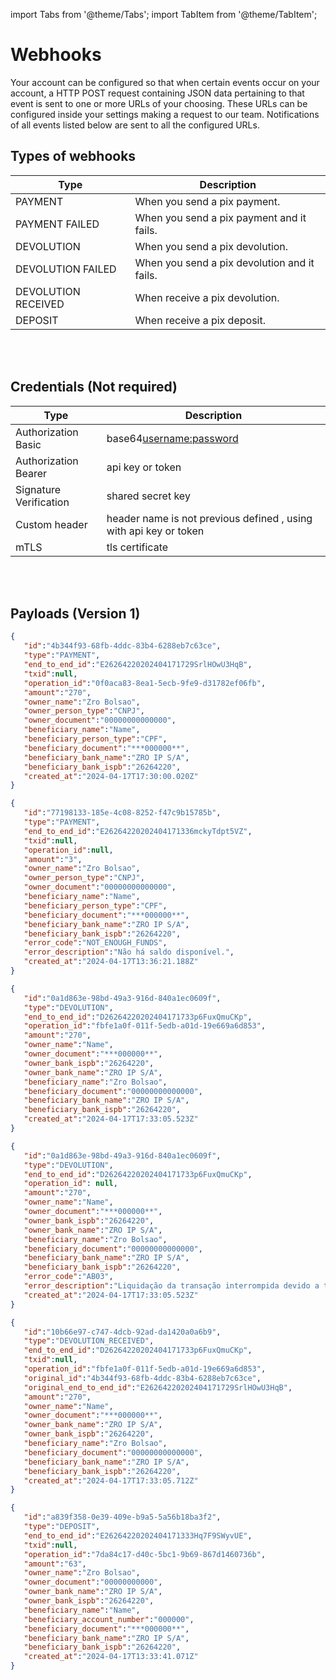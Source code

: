import Tabs from '@theme/Tabs';
import TabItem from '@theme/TabItem';

# Webhooks

Your account can be configured so that when certain events occur on your account, a HTTP POST request containing JSON data pertaining to that event is sent to one or more URLs of your choosing. These URLs can be configured inside your settings making a request to our team. Notifications of all events listed below are sent to all the configured URLs.
<br />

## Types of webhooks

| Type               | Description                                      |
| -------------------|  ------------------------------------------------|
| PAYMENT            | When you send a pix payment.                     |
| PAYMENT FAILED     | When you send a pix payment and it fails.        |
| DEVOLUTION         | When you send a pix devolution.                  |
| DEVOLUTION FAILED  | When you send a pix devolution and it fails.     |
| DEVOLUTION RECEIVED| When receive a pix devolution.                   |
| DEPOSIT            | When receive a pix deposit.                      |
<br /><br />

## Credentials (Not required)

| Type                   | Description                                                       |
|------------------------|-------------------------------------------------------------------|
| Authorization Basic    | base64<username:password>                                         |
| Authorization Bearer   | api key or token                                                  |
| Signature Verification | shared secret key                                                 | 
| Custom header          | header name is not previous defined , using with api key or token |
| mTLS                   | tls certificate                                                   |
<br /><br />

## Payloads (Version 1)

<Tabs>
  <TabItem value="Payment">

```json
{
   "id":"4b344f93-68fb-4ddc-83b4-6288eb7c63ce",
   "type":"PAYMENT",
   "end_to_end_id":"E26264220202404171729SrlHOwU3HqB",
   "txid":null,
   "operation_id":"0f0aca83-8ea1-5ecb-9fe9-d31782ef06fb",
   "amount":"270",
   "owner_name":"Zro Bolsao",
   "owner_person_type":"CNPJ",
   "owner_document":"00000000000000",
   "beneficiary_name":"Name",
   "beneficiary_person_type":"CPF",
   "beneficiary_document":"***000000**",
   "beneficiary_bank_name":"ZRO IP S/A",
   "beneficiary_bank_ispb":"26264220",
   "created_at":"2024-04-17T17:30:00.020Z"
}
```

  </TabItem>
  <TabItem value="Payment Failed">

```json
{
   "id":"77198133-185e-4c08-8252-f47c9b15785b",
   "type":"PAYMENT",
   "end_to_end_id":"E26264220202404171336mckyTdpt5VZ",
   "txid":null,
   "operation_id":null,
   "amount":"3",
   "owner_name":"Zro Bolsao",
   "owner_person_type":"CNPJ",
   "owner_document":"00000000000000",
   "beneficiary_name":"Name",
   "beneficiary_person_type":"CPF",
   "beneficiary_document":"***000000**",
   "beneficiary_bank_name":"ZRO IP S/A",
   "beneficiary_bank_ispb":"26264220",
   "error_code":"NOT_ENOUGH_FUNDS",
   "error_description":"Não há saldo disponível.",
   "created_at":"2024-04-17T13:36:21.188Z"
}
```

  </TabItem>
  <TabItem value="Devolution">

```json
{
   "id":"0a1d863e-98bd-49a3-916d-840a1ec0609f",
   "type":"DEVOLUTION",
   "end_to_end_id":"D26264220202404171733p6FuxQmuCKp",
   "operation_id":"fbfe1a0f-011f-5edb-a01d-19e669a6d853",
   "amount":"270",
   "owner_name":"Name",
   "owner_document":"***000000**",
   "owner_bank_ispb":"26264220",
   "owner_bank_name":"ZRO IP S/A",
   "beneficiary_name":"Zro Bolsao",
   "beneficiary_document":"00000000000000",
   "beneficiary_bank_name":"ZRO IP S/A",
   "beneficiary_bank_ispb":"26264220",
   "created_at":"2024-04-17T17:33:05.523Z"
}
```

  </TabItem>
  <TabItem value="Devolution Failed">

```json
{
   "id":"0a1d863e-98bd-49a3-916d-840a1ec0609f",
   "type":"DEVOLUTION",
   "end_to_end_id":"D26264220202404171733p6FuxQmuCKp",
   "operation_id": null,
   "amount":"270",
   "owner_name":"Name",
   "owner_document":"***000000**",
   "owner_bank_ispb":"26264220",
   "owner_bank_name":"ZRO IP S/A",
   "beneficiary_name":"Zro Bolsao",
   "beneficiary_document":"00000000000000",
   "beneficiary_bank_name":"ZRO IP S/A",
   "beneficiary_bank_ispb":"26264220",
   "error_code":"AB03",
   "error_description":"Liquidação da transação interrompida devido a timeout no SPI.",
   "created_at":"2024-04-17T17:33:05.523Z"
}
```

  </TabItem>
  <TabItem value="Devolution Received">

```json
{
   "id":"10b66e97-c747-4dcb-92ad-da1420a0a6b9",
   "type":"DEVOLUTION_RECEIVED",
   "end_to_end_id":"D26264220202404171733p6FuxQmuCKp",
   "txid":null,
   "operation_id":"fbfe1a0f-011f-5edb-a01d-19e669a6d853",
   "original_id":"4b344f93-68fb-4ddc-83b4-6288eb7c63ce",
   "original_end_to_end_id":"E26264220202404171729SrlHOwU3HqB",
   "amount":"270",
   "owner_name":"Name",
   "owner_document":"***000000**",
   "owner_bank_name":"ZRO IP S/A",
   "owner_bank_ispb":"26264220",
   "beneficiary_name":"Zro Bolsao",
   "beneficiary_document":"00000000000000",
   "beneficiary_bank_name":"ZRO IP S/A",
   "beneficiary_bank_ispb":"26264220",
   "created_at":"2024-04-17T17:33:05.712Z"
}
```

  </TabItem>
  <TabItem value="Deposit">

```json
{
   "id":"a839f358-0e39-409e-b9a5-5a56b18ba3f2",
   "type":"DEPOSIT",
   "end_to_end_id":"E26264220202404171333Hq7F9SWyvUE",
   "txid":null,
   "operation_id":"7da84c17-d40c-5bc1-9b69-867d1460736b",
   "amount":"63",
   "owner_name":"Zro Bolsao",
   "owner_document":"00000000000",
   "owner_bank_name":"ZRO IP S/A",
   "owner_bank_ispb":"26264220",
   "beneficiary_name":"Name",
   "beneficiary_account_number":"000000",
   "beneficiary_document":"***000000**",
   "beneficiary_bank_name":"ZRO IP S/A",
   "beneficiary_bank_ispb":"26264220",
   "created_at":"2024-04-17T13:33:41.071Z"
}
```

  </TabItem>
</Tabs>